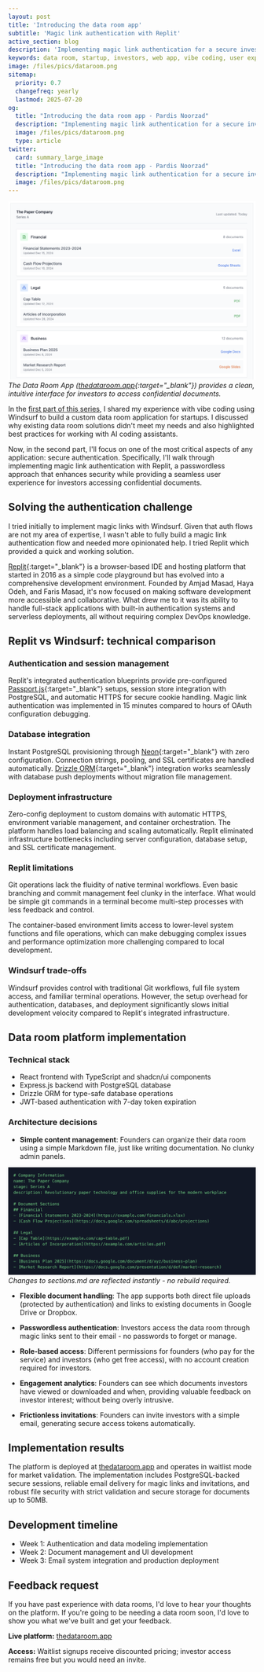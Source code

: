 ```yaml
---
layout: post
title: 'Introducing the data room app'
subtitle: 'Magic link authentication with Replit'
active_section: blog
description: 'Implementing magic link authentication for a secure investor data room'
keywords: data room, startup, investors, web app, vibe coding, user experience, next.js, mongodb, authentication, magic link, replit
image: /files/pics/dataroom.png
sitemap:
  priority: 0.7
  changefreq: yearly
  lastmod: 2025-07-20
og:
  title: "Introducing the data room app - Pardis Noorzad"
  description: "Implementing magic link authentication for a secure investor data room"
  image: /files/pics/dataroom.png
  type: article
twitter:
  card: summary_large_image
  title: "Introducing the data room app - Pardis Noorzad"
  description: "Implementing magic link authentication for a secure investor data room"
  image: /files/pics/dataroom.png
---
```


![Data room app main interface](/files/pics/dataroom.png)
*The Data Room App ([thedataroom.app](https://thedataroom.app){:target="_blank"}) provides a clean, intuitive interface for investors to access confidential documents.*

In the [first part of this series](/blog/2025/06/20/vibe-coding-data-room-app/), I shared my experience with vibe coding using Windsurf to build a custom data room application for startups. I discussed why existing data room solutions didn't meet my needs and also highlighted best practices for working with AI coding assistants.

Now, in the second part, I'll focus on one of the most critical aspects of any application: secure authentication. Specifically, I'll walk through implementing magic link authentication with Replit, a passwordless approach that enhances security while providing a seamless user experience for investors accessing confidential documents.

## Solving the authentication challenge

I tried initially to implement magic links with Windsurf. Given that auth flows are not my area of expertise, I wasn't able to fully build a magic link authentication flow and needed more opinionated help. I tried Replit which provided a quick and working solution.

[Replit](https://replit.com){:target="_blank"} is a browser-based IDE and hosting platform that started in 2016 as a simple code playground but has evolved into a comprehensive development environment. Founded by Amjad Masad, Haya Odeh, and Faris Masad, it's now focused on making software development more accessible and collaborative. What drew me to it was its ability to handle full-stack applications with built-in authentication systems and serverless deployments, all without requiring complex DevOps knowledge.

## Replit vs Windsurf: technical comparison

### Authentication and session management

Replit's integrated authentication blueprints provide pre-configured [Passport.js](https://www.passportjs.org/){:target="_blank"} setups, session store integration with PostgreSQL, and automatic HTTPS for secure cookie handling. Magic link authentication was implemented in 15 minutes compared to hours of OAuth configuration debugging.

### Database integration

Instant PostgreSQL provisioning through [Neon](https://neon.tech){:target="_blank"} with zero configuration. Connection strings, pooling, and SSL certificates are handled automatically. [Drizzle ORM](https://drizzleorm.com){:target="_blank"} integration works seamlessly with database push deployments without migration file management.

### Deployment infrastructure

Zero-config deployment to custom domains with automatic HTTPS, environment variable management, and container orchestration. The platform handles load balancing and scaling automatically. Replit eliminated infrastructure bottlenecks including server configuration, database setup, and SSL certificate management.

### Replit limitations

Git operations lack the fluidity of native terminal workflows. Even basic branching and commit management feel clunky in the interface. What would be simple git commands in a terminal become multi-step processes with less feedback and control.

The container-based environment limits access to lower-level system functions and file operations, which can make debugging complex issues and performance optimization more challenging compared to local development.

### Windsurf trade-offs

Windsurf provides control with traditional Git workflows, full file system access, and familiar terminal operations. However, the setup overhead for authentication, databases, and deployment significantly slows initial development velocity compared to Replit's integrated infrastructure.

## Data room platform implementation

### Technical stack
- React frontend with TypeScript and shadcn/ui components
- Express.js backend with PostgreSQL database
- Drizzle ORM for type-safe database operations
- JWT-based authentication with 7-day token expiration

### Architecture decisions

- **Simple content management**: Founders can organize their data room using a simple Markdown file, just like writing documentation. No clunky admin panels.

![Document sections in the data room](/files/pics/sections.png)
*Changes to sections.md are reflected instantly - no rebuild required.*

- **Flexible document handling**: The app supports both direct file uploads (protected by authentication) and links to existing documents in Google Drive or Dropbox.

- **Passwordless authentication**: Investors access the data room through magic links sent to their email - no passwords to forget or manage.

- **Role-based access**: Different permissions for founders (who pay for the service) and investors (who get free access), with no account creation required for investors.

- **Engagement analytics**: Founders can see which documents investors have viewed or downloaded and when, providing valuable feedback on investor interest; without being overly intrusive.

- **Frictionless invitations**: Founders can invite investors with a simple email, generating secure access tokens automatically.

## Implementation results

The platform is deployed at [thedataroom.app](https://thedataroom.app) and operates in waitlist mode for market validation. The implementation includes PostgreSQL-backed secure sessions, reliable email delivery for magic links and invitations, and robust file security with strict validation and secure storage for documents up to 50MB.

## Development timeline

- Week 1: Authentication and data modeling implementation
- Week 2: Document management and UI development
- Week 3: Email system integration and production deployment

## Feedback request

If you have past experience with data rooms, I'd love to hear your thoughts on the platform. If you're going to be needing a data room soon, I'd love to show you what we've built and get your feedback.

**Live platform:** [thedataroom.app](https://thedataroom.app)

**Access:** Waitlist signups receive discounted pricing; investor access remains free but you would need an invite.